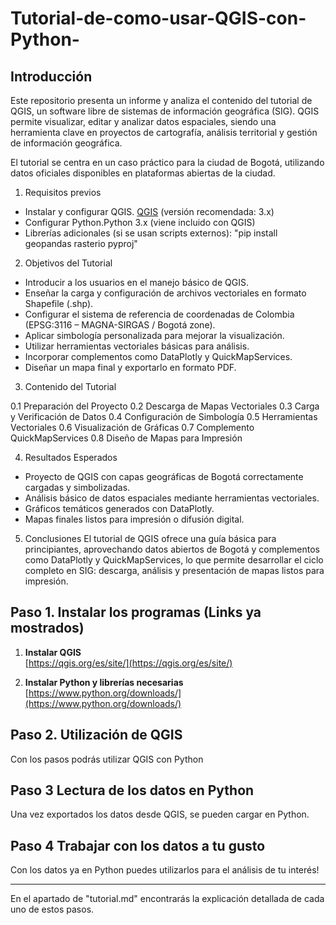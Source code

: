 # Tutorial-de-como-usar-QGIS-con-Python-

## Introducción
Este repositorio presenta un informe y analiza el contenido del tutorial de QGIS, un software libre de sistemas de información geográfica (SIG). QGIS permite visualizar, editar y analizar datos espaciales, siendo una herramienta clave en proyectos de cartografía, análisis territorial y gestión de información geográfica.

El tutorial se centra en un caso práctico para la ciudad de  Bogotá, utilizando datos oficiales disponibles en plataformas abiertas de la ciudad.

1. Requisitos previos
* Instalar y configurar QGIS.  [QGIS](https://qgis.org/download/) (versión recomendada: 3.x)
* Configurar Python.Python 3.x (viene incluido con QGIS)
* Librerías adicionales (si se usan scripts externos): "pip install geopandas rasterio pyproj"


2. Objetivos del Tutorial
* Introducir a los usuarios en el manejo básico de QGIS.
* Enseñar la carga y configuración de archivos vectoriales en formato Shapefile (.shp).
* Configurar el sistema de referencia de coordenadas de Colombia (EPSG:3116 – MAGNA-SIRGAS / Bogotá zone).
* Aplicar simbología personalizada para mejorar la visualización.
* Utilizar herramientas vectoriales básicas para análisis.
* Incorporar complementos como DataPlotly y QuickMapServices.
* Diseñar un mapa final y exportarlo en formato PDF.

3. Contenido del Tutorial

0.1 Preparación del Proyecto
0.2 Descarga de Mapas Vectoriales
0.3 Carga y Verificación de Datos
0.4 Configuración de Simbología
0.5 Herramientas Vectoriales
0.6 Visualización de Gráficas
0.7 Complemento QuickMapServices
0.8 Diseño de Mapas para Impresión

4. Resultados Esperados

* Proyecto de QGIS con capas geográficas de Bogotá correctamente cargadas y simbolizadas.
* Análisis básico de datos espaciales mediante herramientas vectoriales.
* Gráficos temáticos generados con DataPlotly.
* Mapas finales listos para impresión o difusión digital.

5. Conclusiones
El tutorial de QGIS ofrece una guía básica para principiantes, aprovechando datos abiertos de Bogotá y complementos como DataPlotly y QuickMapServices, lo que permite desarrollar el ciclo completo en SIG: descarga, análisis y presentación de mapas listos para impresión.

## Paso 1. Instalar los programas (Links ya mostrados)

1. **Instalar QGIS**  
   [https://qgis.org/es/site/](https://qgis.org/es/site/)  

2. **Instalar Python y librerías necesarias**
   [https://www.python.org/downloads/](https://www.python.org/downloads/)  

## Paso 2. Utilización de QGIS

Con los pasos podrás utilizar QGIS con Python

## Paso 3 Lectura de los datos en Python

Una vez exportados los datos desde QGIS, se pueden cargar en Python.

## Paso 4 Trabajar con los datos a tu gusto

Con los datos ya en Python puedes utilizarlos para el análisis de tu interés!

---

En el apartado de "tutorial.md" encontrarás la explicación detallada de cada uno de estos pasos.
